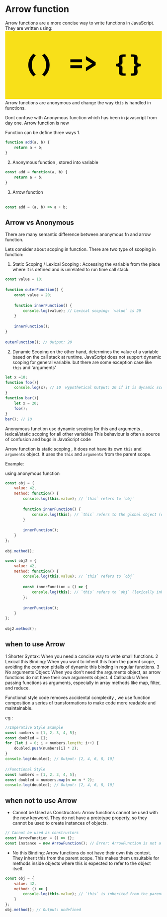 # Arrow function #

Arrow functions are a more concise way to write functions in JavaScript.
They are written using:
![Alt Text](asset/arrow.png)
Arrow functions are anonymous and change the way `this` is handled in functions.


Dont confuse with Anonymous function which has been in javascript from day one. Arrow function is new 

Function can be define three ways
1. 
```javascript
function add(a, b) {
    return a + b;
}
```
2. Anonymous function , stored into variable
```javascript
const add = function(a, b) {
    return a + b;
}
```

3. Arrow function

```javascript

const add = (a, b) => a + b;
```

## Arrow vs Anonymous ##
There are many semantic difference between anonymous fn and arrow function. 

Lets consider about scoping in function. There are two type of scoping in function:

1. Static Scoping / Lexical Scoping : 
Accessing the variable from the place where it is defined and is unrelated to run time call stack. 

```javascript repl+
const value = 10;

function outerFunction() {
    const value = 20;

    function innerFunction() {
        console.log(value); // Lexical scoping: `value` is 20
    }

    innerFunction();
}

outerFunction(); // Output: 20
```
2. Dynamic Scoping
on the other hand, determines the value of a variable based on the call stack at runtime.
JavaScript does not support dynamic scoping for general variable. but there are some exception case like `this` and 'arguments'

```javascript repl+
let x =10;
function foo(){
    console.log(x); // 10  Hypothetical Output: 20 if it is dynamic scoping 
}
function bar(){
    let x = 20;
    foo();
}
bar(); // 10
```

Anonymous function use dynamic scoping for this and arguments , lexical/static scoping for all other variables
This behaviour is often a source of confusion and bugs in JavaScript code

Arrow function is static scoping , it does not have its own `this` and `arguments` object. 
It uses the `this` and `arguments` from the parent scope. 

Example: 

using anonymous function 
```javascript repl+
const obj = {
    value: 42,
    method: function() {
        console.log(this.value); // `this` refers to `obj`

        function innerFunction() {
            console.log(this); // `this` refers to the global object (or undefined in strict mode)
        }

        innerFunction();
    }
};

obj.method();
```


```javascript repl+
const obj2 = {
    value: 42,
    method: function() {
        console.log(this.value); // `this` refers to `obj`

        const innerFunction = () => {
            console.log(this); // `this` refers to `obj` (lexically inherited)
        };

        innerFunction();
    }
};

obj2.method();
```


## when to use Arrow ##

1 Shorter Syntax: When you need a concise way to write small functions.
2 Lexical this Binding: When you want to inherit this from the parent scope, avoiding the common pitfalls of dynamic this binding in regular functions.
3 No arguments Object: When you don't need the arguments object, as arrow functions do not have their own arguments object.
4 Callbacks: When passing functions as arguments, especially in array methods like map, filter, and reduce.

Functional style code removes accidental complexity , we use function composition a series of transformations to make code more readable and maintainable.

eg :

```javascript repl+
//Imperative Style Example
const numbers = [1, 2, 3, 4, 5];
const doubled = [];
for (let i = 0; i < numbers.length; i++) {
    doubled.push(numbers[i] * 2);
}
console.log(doubled); // Output: [2, 4, 6, 8, 10]

//Functional Style
const numbers = [1, 2, 3, 4, 5];
const doubled = numbers.map(n => n * 2);
console.log(doubled); // Output: [2, 4, 6, 8, 10]
```

## when not to use Arrow ##

- Cannot be Used as Constructors: Arrow functions cannot be used with the new keyword. They do not have a prototype property, so they cannot be used to create instances of objects.

```javascript repl+
// Cannot be used as constructors
const ArrowFunction = () => {};
const instance = new ArrowFunction(); // Error: ArrowFunction is not a constructor

```
- No this Binding: Arrow functions do not have their own this context. They inherit this from the parent scope. This makes them unsuitable for methods inside objects where this is expected to refer to the object itself.

```javascript repl+
const obj = {
    value: 42,
    method: () => {
        console.log(this.value); // `this` is inherited from the parent scope
    }
};
obj.method(); // Output: undefined
```
